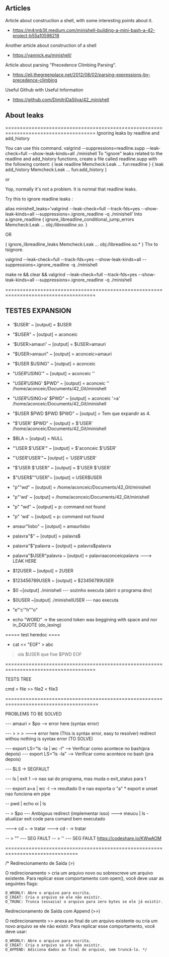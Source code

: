 ## Articles

Article about construction a shell, with some interesting points about it.

- https://m4nnb3ll.medium.com/minishell-building-a-mini-bash-a-42-project-b55a10598218

Another article about construction of a shell

- https://yannick.eu/minishell/

Article about parsing "Precedence Climbing Parsing".

- https://eli.thegreenplace.net/2012/08/02/parsing-expressions-by-precedence-climbing

Useful Github with Useful Information
- https://github.com/DimitriDaSilva/42_minishell

## About leaks
=====================================================================================
Ignoring leaks by readline and add_history

You can use this command.
valgrind --suppressions=readline.supp --leak-check=full --show-leak-kinds=all ./minishell
To "ignore" leaks related to the readline and add_history functions, create a file called readline.supp with the following content:
{ 
    leak readline
    Memcheck:Leak
    ...
    fun:readline
}
{
    leak add_history
    Memcheck:Leak
    ...
    fun:add_history
}

or 

Yop, normally it's not a problem. It is normal that readline leaks.

Try this to ignore readline leaks :

alias minishell_leaks='valgrind --leak-check=full --track-fds=yes --show-leak-kinds=all --suppressions=.ignore_readline -q ./minishell'
Into a.ignore_readline 
{
   ignore_libreadline_conditional_jump_errors
   Memcheck:Leak
   ...
   obj:*/libreadline.so.*
}

OR

{
    ignore_libreadline_leaks
    Memcheck:Leak
    ...
    obj:/libreadline.so.*
}
Thx to tsignore.



valgrind --leak-check=full --track-fds=yes --show-leak-kinds=all --suppressions=.ignore_readline -q ./minishell

make re && clear && valgrind --leak-check=full --track-fds=yes --show-leak-kinds=all --suppressions=.ignore_readline -q ./minishell

=====================================================================================

## TESTES EXPANSION
### 

- '$USER' ~ [output] = $USER
- "$USER" ~ [output] = aconceic
- '$USER>amauri' ~ [output] = $USER>amauri
- "$USER>amauri" ~ [output] = aconceic>amauri
- "$USER $USING" ~ [output] = aconceic
- "$USER '$USING'" ~ [output] = aconceic ''
- "$USER '$USING' $PWD" ~ [output] = aconceic '' /home/aconceic/Documents/42_Git/minishell
- "$USER '$USING>a' $PWD" ~ [output] = aconceic '>a' /home/aconceic/Documents/42_Git/minishell
- "$USER $PWD $PWD $PWD" ~ [output] = Tem que expandir as 4.
- "$'USER' $PWD" ~ [output] = $'USER' /home/aconceic/Documents/42_Git/minishell
- $BLA ~ [output] = NULL
- "$'$USER $'USER'" ~ [output] = $'aconceic $'USER'
- "$'USER$'USER'"~ [output] = $'USER$'USER'
- "$'USER $'USER" ~ [output] = $'USER $'USER'
- $"USER$""USER"~ [output] = USER$USER
- "p""wd" ~ [output] = /home/aconceic/Documents/42_Git/minishell
- "p"'wd' ~ [output] = /home/aconceic/Documents/42_Git/minishell
- "p" "wd" ~ [output] = p: command not found
- "p" 'wd' ~ [output] = p: command not found
- amaur"lisbo" ~ [output] = amaurlisbo
- palavra"$" ~ [output] = palavra$
- palavra"$"palavra ~ [output] = palavra$palavra
- palavra"$USER"palavra ~ [output] = palavraaconceicpalavra ---> LEAK HERE
- $12USER ~ [output] = 2USER
- $123456789USER ~ [output] = $23456789USER
- $0 ~[output] ./minishell  --- sozinho executa (abrir o programa dnv)
- $0USER ~[output] ./minishellUSER --- nao executa

- "e"'c'"h""o"
- echo "WORD" -> the second token was beggining with space and nor in_DQUOTE (do_lexing)


===== test heredoc ====
- cat << "EOF" > abc
> ola $USER
> que fixe $PWD
> EOF


=====================================================================================


TESTS TREE

cmd > file >> file2 < file3


======================================================================================

PROBLEMS TO BE SOLVED

--- amauri > $po --> error here (syntax error)

--- > > > ---> error here (This is syntax error, easy to resolver)
redirect withou nothing is syntax error (TO SOLVE)

--- export LS="ls -la | wc -l" --> Verificar como acontece no bash(pra depois)
--- export LS="ls -la" --> Verificar como acontece no bash (pra depois)

--- $LS -> SEGFAULT

--- ls | exit 1 --> nao sai do programa, mas muda o exit_status para 1

--- export a=a | wc -l --> resultado 0 e nao exporta o "a"
        * export e unset nao funciona em pipe

-- pwd | echo oi | ls

-- > $po --- Ambigous redirect (implementar isso)
---> meucu | ls - atualizar exit code para comand bem executado

---> cd ~ -> tratar
---> cd - -> tratar

-- > "" --- SEG FAULT
-- > '' --- SEG FAULT
https://codeshare.io/KWwAOM


===============================================================================

/* Redirecionamento de Saída (>)

O redirecionamento > cria um arquivo novo ou sobrescreve um arquivo existente. Para replicar esse comportamento com open(), você deve usar as seguintes flags:

    O_WRONLY: Abre o arquivo para escrita.
    O_CREAT: Cria o arquivo se ele não existir.
    O_TRUNC: Trunca (esvazia) o arquivo para zero bytes se ele já existir.

Redirecionamento de Saída com Append (>>)

O redirecionamento >> anexa ao final de um arquivo existente ou cria um novo arquivo se ele não existir. Para replicar esse comportamento, você deve usar:

    O_WRONLY: Abre o arquivo para escrita.
    O_CREAT: Cria o arquivo se ele não existir.
    O_APPEND: Adiciona dados ao final do arquivo, sem truncá-lo. */